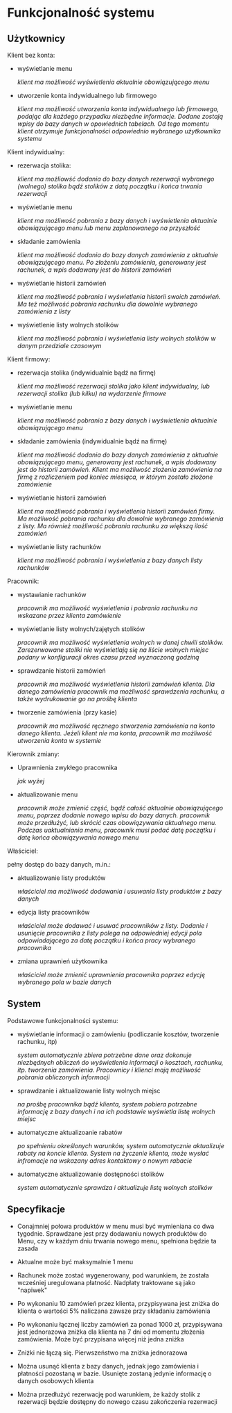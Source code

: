 # Funkcjonalność systemu

## Użytkownicy

Klient bez konta:

* wyświetlanie menu
    
    *klient ma możliwość wyświetlenia aktualnie obowiązującego menu*
* utworzenie konta indywidualnego lub firmowego

    *klient ma możliwość utworzenia konta indywidualnego lub firmowego, podając dla każdego przypadku niezbędne informacje. Dodane zostają wpisy do bazy danych w opowiednich tabelach. Od tego momentu klient otrzymuje funkcjonalności odpowiednio wybranego użytkownika systemu*


Klient indywidualny:

* rezerwacja stolika:

     *klient ma możliowść dodania do bazy danych rezerwacji wybranego (wolnego) stolika bądź stolików z datą początku i końca trwania rezerwacji*
* wyświetlanie menu

    *klient ma możliwość pobrania z bazy danych i wyświetlenia aktualnie obowiązującego menu lub menu zaplanowanego na przyszłość*
* składanie zamówienia

    *klient ma możliwość dodania do bazy danych zamówienia z aktualnie obowiązującego menu. Po złożeniu zamówienia, generowany jest rachunek, a wpis dodawany jest do historii zamówień*
* wyświetlanie historii zamówień

    *klient ma możliwość pobrania i wyświetlenia historii swoich zamówień. Ma też możliwość pobrania rachunku dla dowolnie wybranego zamówienia z listy*
* wyświetlenie listy wolnych stolików

    *klient ma możliwość pobrania i wyświetlenia listy wolnych stolików w danym przedziale czasowym*
    

Klient firmowy:
* rezerwacja stolika (indywidualnie bądź na firmę)

    *klient ma możliwość rezerwacji stolika jako klient indywidualny, lub rezerwacji stolika (lub kilku) na wydarzenie firmowe*
* wyświetlanie menu

    *klient ma możliwość pobrania z bazy danych i wyświetlenia aktualnie obowiązującego menu*
* składanie zamówienia (indywidualnie bądź na firmę)

    *klient ma możliwość dodania do bazy danych zamówienia z aktualnie obowiązującego menu, generowany jest rachunek, a wpis dodawany jest do historii zamówień. Klient ma możliwość złożenia zamówienia na firmę z rozliczeniem pod koniec miesiąca, w którym zostało złożone zamówienie*
* wyświetlanie historii zamówień

    *klient ma możliwość pobrania i wyświetlenia historii zamówień firmy. Ma możliwość pobrania rachunku dla dowolnie wybranego zamówienia z listy. Ma również możliwość pobrania rachunku za większą ilość zamówień*
* wyświetlanie listy rachunków

    *klient ma możliwość pobrania i wyświetlenia z bazy danych listy rachunków*

Pracownik:
* wystawianie rachunków

    *pracownik ma możliwość wyświetlenia i pobrania rachunku na wskazane przez klienta zamówienie*
* wyświetlanie listy wolnych/zajętych stolików

    *pracownik ma możliwość wyświetlenia wolnych w danej chwili stolików. Zarezerwowane stoliki nie wyświetlają się na liście wolnych miejsc podany w konfiguracji okres czasu przed wyznaczoną godziną*
* sprawdzanie historii zamówień

    *pracownik ma możliwość wyświetlenia historii zamówień klienta. Dla danego zamówienia pracownik ma możliwość sprawdzenia rachunku, a także wydrukowanie go na prośbę klienta*
* tworzenie zamówienia (przy kasie)

    *pracownik ma możliwość ręcznego stworzenia zamówienia na konto danego klienta. Jeżeli klient nie ma konta, pracownik ma możliwość utworzenia konta w systemie*

Kierownik zmiany:
* Uprawnienia zwykłego pracownika

    *jak wyżej*
* aktualizowanie menu

    *pracownik może zmienić część, bądź całość aktualnie obowiązującego menu, poprzez dodanie nowego wpisu do bazy danych. pracownik może przedłużyć, lub skrócić czas obowiązywania aktualnego menu. Podczas uaktualniania menu, pracownik musi podać datę początku i datę końca obowiązywania nowego menu*

Właściciel:

pełny dostęp do bazy danych, m.in.:
* aktualizowanie listy produktów

    *właściciel ma możliwość dodawania i usuwania listy produktów z bazy danych*
* edycja listy pracowników

    *właściciel może dodawać i usuwać pracowników z listy. Dodanie i usunięcie pracownika z listy polega na odpowiedniej edycji pola odpowiadającego za datę początku i końca pracy wybranego pracownika*
* zmiana uprawnień użytkownika

    *właściciel może zmienić uprawnienia pracownika poprzez edycję wybranego pola w bazie danych*

## System

Podstawowe funkcjonalności systemu:
* wyświetlanie informacji o zamówieniu (podliczanie kosztów, tworzenie rachunku, itp)

    *system automatycznie zbiera potrzebne dane oraz dokonuje niezbędnych obliczeń do wyświetlenia informacji o kosztach, rachunku, itp. tworzenia zamówienia. Pracownicy i klienci mają możliwość pobrania obliczonych informacji*
* sprawdzanie i aktualizowanie listy wolnych miejsc

    *na prośbę pracownika bądź klienta, system pobiera potrzebne informację z bazy danych i na ich podstawie wyświetla listę wolnych miejsc*
* automatyczne aktualizoanie rabatów

    *po spełnieniu określonych warunków, system automatycznie aktualizuje rabaty na koncie klienta. System na życzenie klienta, może wysłać infromacje na wskazany adres kontaktowy o nowym rabacie*
* automatyczne aktualizowanie dostępności stolików

    *system automatycznie sprawdza i aktualizuje listę wolnych stolików*

## Specyfikacje

* Conajmniej połowa produktów w menu musi być wymieniana co dwa tygodnie. Sprawdzane jest przy dodawaniu nowych produktów do Menu, czy w każdym dniu trwania nowego menu, spełniona będzie ta zasada

* Aktualne może być maksymalnie 1 menu

* Rachunek może zostać wygenerowany, pod warunkiem, że została wcześniej uregulowana płatność. Nadpłaty traktowane są jako "napiwek"

* Po wykonaniu 10 zamówień przez klienta, przypisywana jest zniżka do klienta o wartości 5% naliczana zawsze przy składaniu zamówienia

* Po wykonaniu łącznej liczby zamówień za ponad 1000 zł, przypisywana jest jednorazowa zniżka dla klienta na 7 dni od momentu złożenia zamówienia. Może być przypisana więcej niż jedna zniżka

* Zniżki nie łączą się. Pierwszeństwo ma zniżka jednorazowa

* Można usunąć klienta z bazy danych, jednak jego zamówienia i płatności pozostaną w bazie. Usunięte zostaną jedynie informację o danych osobowych klienta

* Można przedłużyć rezerwację pod warunkiem, że każdy stolik z rezerwacji będzie dostępny do nowego czasu zakończenia rezerwacji
